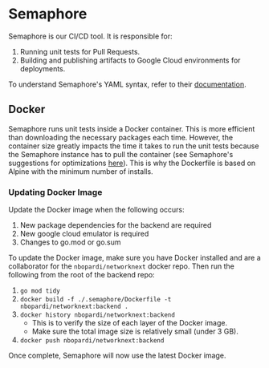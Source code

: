 # Semaphore

Semaphore is our CI/CD tool. It is responsible for:

1. Running unit tests for Pull Requests.
2. Building and publishing artifacts to Google Cloud environments for deployments.

To understand Semaphore's YAML syntax, refer to their [documentation](https://docs.semaphoreci.com/reference/pipeline-yaml-reference/).

## Docker

Semaphore runs unit tests inside a Docker container. This is more efficient than downloading the necessary packages each time.
However, the container size greatly impacts the time it takes to run the unit tests because the Semaphore instance has to pull
the container (see Semaphore's suggestions for optimizations [here](https://docs.semaphoreci.com/ci-cd-environment/custom-ci-cd-environment-with-docker/#optimizing-docker-images-for-fast-cicd)).
This is why the Dockerfile is based on Alpine with the minimum number of installs.

### Updating Docker Image

Update the Docker image when the following occurs:

1. New package dependencies for the backend are required
2. New google cloud emulator is required 
3. Changes to go.mod or go.sum


To update the Docker image, make sure you have Docker installed and are a collaborator for the `nbopardi/networknext` docker repo.
Then run the following from the root of the backend repo:

1. `go mod tidy`
2. `docker build -f ./.semaphore/Dockerfile -t nbopardi/networknext:backend .`
3. `docker history nbopardi/networknext:backend`
	- This is to verify the size of each layer of the Docker image.
	- Make sure the total image size is relatively small (under 3 GB).
4. `docker push nbopardi/networknext:backend`

Once complete, Semaphore will now use the latest Docker image.
